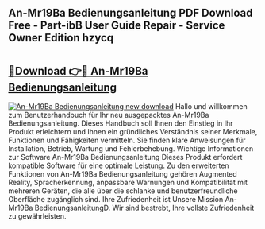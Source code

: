 ## An-Mr19Ba Bedienungsanleitung PDF Download Free - Part-ibB User Guide Repair - Service Owner Edition hzycq

# <h2><a href="http://df3gik1.blite.top/?on=An-Mr19Ba+Bedienungsanleitung">🔗Download 👉🔴 An-Mr19Ba Bedienungsanleitung</a></h2>

[![An-Mr19Ba Bedienungsanleitung new download](https://i.imgur.com/lujVjoI.png)](http://df3gik1.blite.top/?on=An-Mr19Ba+Bedienungsanleitung)
Hallo und willkommen zum Benutzerhandbuch für Ihr neu ausgepacktes An-Mr19Ba Bedienungsanleitung. Dieses Handbuch soll Ihnen den Einstieg in Ihr Produkt erleichtern und Ihnen ein gründliches Verständnis seiner Merkmale, Funktionen und Fähigkeiten vermitteln. Sie finden klare Anweisungen für Installation, Betrieb, Wartung und Fehlerbehebung. Wichtige Informationen zur Software An-Mr19Ba Bedienungsanleitung Dieses Produkt erfordert kompatible Software für eine optimale Leistung. Zu den erweiterten Funktionen von An-Mr19Ba Bedienungsanleitung gehören Augmented Reality, Spracherkennung, anpassbare Warnungen und Kompatibilität mit mehreren Geräten, die alle über die schlanke und benutzerfreundliche Oberfläche zugänglich sind. Ihre Zufriedenheit ist Unsere Mission An-Mr19Ba BedienungsanleitungD. Wir sind bestrebt, Ihre vollste Zufriedenheit zu gewährleisten.
